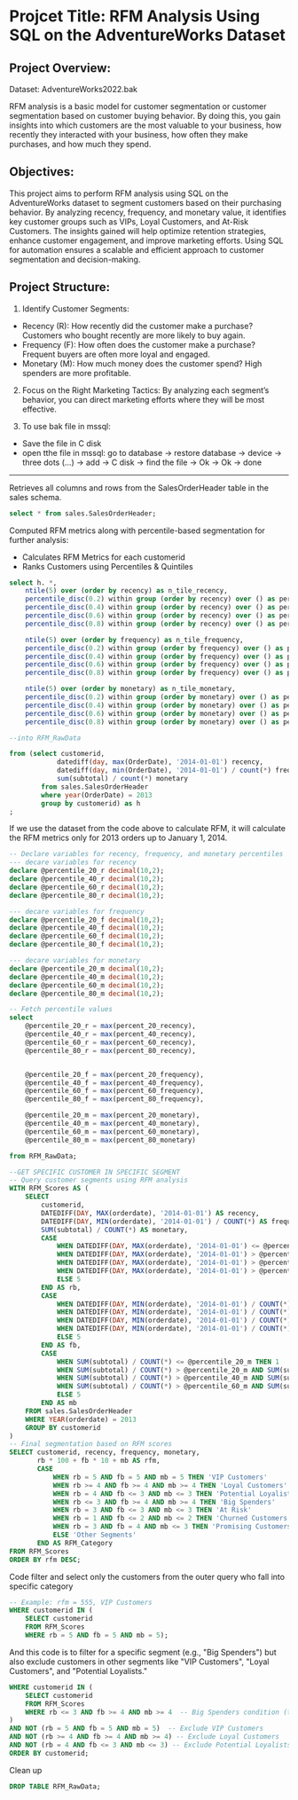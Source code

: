 # Projcet Title: RFM Analysis Using SQL on the AdventureWorks Dataset

## Project Overview: 

Dataset: AdventureWorks2022.bak 

RFM analysis is a basic model for customer segmentation or customer segmentation based on customer buying behavior. By doing this, you gain insights into which customers are the most valuable to your business, how recently they interacted with your business, how often they make purchases, and how much they spend.

## Objectives:

This project aims to perform RFM analysis using SQL on the AdventureWorks dataset to segment customers based on their purchasing behavior. By analyzing recency, frequency, and monetary value, it identifies key customer groups such as VIPs, Loyal Customers, and At-Risk Customers. The insights gained will help optimize retention strategies, enhance customer engagement, and improve marketing efforts. Using SQL for automation ensures a scalable and efficient approach to customer segmentation and decision-making.

## Project Structure:
1. Identify Customer Segments:
- Recency (R): How recently did the customer make a purchase? Customers who 
bought recently are more likely to buy again.
- Frequency (F): How often does the customer make a purchase? Frequent buyers are often more loyal and engaged.
- Monetary (M): How much money does the customer spend? High spenders are more profitable.

2. Focus on the Right Marketing Tactics:
By analyzing each segment’s behavior, you can direct marketing efforts where 
they will be most effective.

3. To use bak file in mssql:
- Save the file in C disk
- open tthe file in mssql: go to database -> restore database -> device -> three dots (...)  -> add -> C disk -> find the file -> Ok -> Ok -> done 

---

Retrieves all columns and rows from the SalesOrderHeader table in the sales schema.
```sql
select * from sales.SalesOrderHeader;
```

Computed RFM metrics along with percentile-based segmentation for further analysis:
- Calculates RFM Metrics for each customerid
- Ranks Customers using Percentiles & Quintiles
```sql
select h. *,
	ntile(5) over (order by recency) as n_tile_recency,
	percentile_disc(0.2) within group (order by recency) over () as percent_20_recency,
	percentile_disc(0.4) within group (order by recency) over () as percent_40_recency,
	percentile_disc(0.6) within group (order by recency) over () as percent_60_recency,
	percentile_disc(0.8) within group (order by recency) over () as percent_80_recency,

	ntile(5) over (order by frequency) as n_tile_frequency,
	percentile_disc(0.2) within group (order by frequency) over () as percent_20_frequency,
	percentile_disc(0.4) within group (order by frequency) over () as percent_40_frequency,
	percentile_disc(0.6) within group (order by frequency) over () as percent_60_frequency,
	percentile_disc(0.8) within group (order by frequency) over () as percent_80_frequency,

	ntile(5) over (order by monetary) as n_tile_monetary,
	percentile_disc(0.2) within group (order by monetary) over () as percent_20_monetary,
	percentile_disc(0.4) within group (order by monetary) over () as percent_40_monetary,
	percentile_disc(0.6) within group (order by monetary) over () as percent_60_monetary,
	percentile_disc(0.8) within group (order by monetary) over () as percent_80_monetary

--into RFM_RawData

from (select customerid,
			datediff(day, max(OrderDate), '2014-01-01') recency,
			datediff(day, min(OrderDate), '2014-01-01') / count(*) frequency,
			sum(subtotal) / count(*) monetary
		from sales.SalesOrderHeader
		where year(OrderDate) = 2013
		group by customerid) as h
;
```

If we use the dataset from the code above to calculate RFM, it will calculate the RFM metrics only for 2013 orders up to January 1, 2014.
```sql
-- Declare variables for recency, frequency, and monetary percentiles
--- decare variables for recency
declare @percentile_20_r decimal(10,2);
declare @percentile_40_r decimal(10,2);
declare @percentile_60_r decimal(10,2);
declare @percentile_80_r decimal(10,2);

--- decare variables for frequency
declare @percentile_20_f decimal(10,2);
declare @percentile_40_f decimal(10,2);
declare @percentile_60_f decimal(10,2);
declare @percentile_80_f decimal(10,2);

--- decare variables for monetary
declare @percentile_20_m decimal(10,2);
declare @percentile_40_m decimal(10,2);
declare @percentile_60_m decimal(10,2);
declare @percentile_80_m decimal(10,2);

-- Fetch percentile values
select 
	@percentile_20_r = max(percent_20_recency),
	@percentile_40_r = max(percent_40_recency),
	@percentile_60_r = max(percent_60_recency),
	@percentile_80_r = max(percent_80_recency),


	@percentile_20_f = max(percent_20_frequency),
	@percentile_40_f = max(percent_40_frequency),
	@percentile_60_f = max(percent_60_frequency),
	@percentile_80_f = max(percent_80_frequency),

	@percentile_20_m = max(percent_20_monetary),
	@percentile_40_m = max(percent_40_monetary),
	@percentile_60_m = max(percent_60_monetary),
	@percentile_80_m = max(percent_80_monetary)

from RFM_RawData;

--GET SPECIFIC CUSTOMER IN SPECIFIC SEGMENT
-- Query customer segments using RFM analysis
WITH RFM_Scores AS (
    SELECT 
        customerid, 
        DATEDIFF(DAY, MAX(orderdate), '2014-01-01') AS recency,
        DATEDIFF(DAY, MIN(orderdate), '2014-01-01') / COUNT(*) AS frequency,
        SUM(subtotal) / COUNT(*) AS monetary,
        CASE 
            WHEN DATEDIFF(DAY, MAX(orderdate), '2014-01-01') <= @percentile_20_r THEN 1
            WHEN DATEDIFF(DAY, MAX(orderdate), '2014-01-01') > @percentile_20_r AND DATEDIFF(DAY, MAX(orderdate), '2014-01-01') <= @percentile_40_r THEN 2
            WHEN DATEDIFF(DAY, MAX(orderdate), '2014-01-01') > @percentile_40_r AND DATEDIFF(DAY, MAX(orderdate), '2014-01-01') <= @percentile_60_r THEN 3
            WHEN DATEDIFF(DAY, MAX(orderdate), '2014-01-01') > @percentile_60_r AND DATEDIFF(DAY, MAX(orderdate), '2014-01-01') <= @percentile_80_r THEN 4
            ELSE 5 
        END AS rb,
        CASE 
            WHEN DATEDIFF(DAY, MIN(orderdate), '2014-01-01') / COUNT(*) <= @percentile_20_f THEN 1
            WHEN DATEDIFF(DAY, MIN(orderdate), '2014-01-01') / COUNT(*) > @percentile_20_f AND DATEDIFF(DAY, MIN(orderdate), '2014-01-01') / COUNT(*) <= @percentile_40_f THEN 2
            WHEN DATEDIFF(DAY, MIN(orderdate), '2014-01-01') / COUNT(*) > @percentile_40_f AND DATEDIFF(DAY, MIN(orderdate), '2014-01-01') / COUNT(*) <= @percentile_60_f THEN 3
            WHEN DATEDIFF(DAY, MIN(orderdate), '2014-01-01') / COUNT(*) > @percentile_60_f AND DATEDIFF(DAY, MIN(orderdate), '2014-01-01') / COUNT(*) <= @percentile_80_f THEN 4
            ELSE 5 
        END AS fb,
        CASE 
            WHEN SUM(subtotal) / COUNT(*) <= @percentile_20_m THEN 1
            WHEN SUM(subtotal) / COUNT(*) > @percentile_20_m AND SUM(subtotal) / COUNT(*) <= @percentile_40_m THEN 2
            WHEN SUM(subtotal) / COUNT(*) > @percentile_40_m AND SUM(subtotal) / COUNT(*) <= @percentile_60_m THEN 3
            WHEN SUM(subtotal) / COUNT(*) > @percentile_60_m AND SUM(subtotal) / COUNT(*) <= @percentile_80_m THEN 4
            ELSE 5 
        END AS mb
    FROM sales.SalesOrderHeader
    WHERE YEAR(orderdate) = 2013
    GROUP BY customerid
)
-- Final segmentation based on RFM scores
SELECT customerid, recency, frequency, monetary, 
       rb * 100 + fb * 10 + mb AS rfm,
       CASE
           WHEN rb = 5 AND fb = 5 AND mb = 5 THEN 'VIP Customers'
           WHEN rb >= 4 AND fb >= 4 AND mb >= 4 THEN 'Loyal Customers'
           WHEN rb = 4 AND fb <= 3 AND mb <= 3 THEN 'Potential Loyalists'
           WHEN rb <= 3 AND fb >= 4 AND mb >= 4 THEN 'Big Spenders'
           WHEN rb = 3 AND fb <= 3 AND mb <= 3 THEN 'At Risk'
           WHEN rb = 1 AND fb <= 2 AND mb <= 2 THEN 'Churned Customers'
           WHEN rb = 3 AND fb = 4 AND mb <= 3 THEN 'Promising Customers'
           ELSE 'Other Segments'
       END AS RFM_Category
FROM RFM_Scores
ORDER BY rfm DESC; 
```

Code filter and select only the customers from the outer query who fall into specific category
```sql
-- Example: rfm = 555, VIP Customers
WHERE customerid IN (
    SELECT customerid
    FROM RFM_Scores
	WHERE rb = 5 AND fb = 5 AND mb = 5);
```

And this code is to filter for a specific segment (e.g., "Big Spenders") but also exclude customers in other segments like "VIP Customers", "Loyal Customers", and "Potential Loyalists."
```sql
WHERE customerid IN (
    SELECT customerid
    FROM RFM_Scores
    WHERE rb <= 3 AND fb >= 4 AND mb >= 4  -- Big Spenders condition (this can change to any segment you want to extract customerID)
)
AND NOT (rb = 5 AND fb = 5 AND mb = 5)  -- Exclude VIP Customers
AND NOT (rb >= 4 AND fb >= 4 AND mb >= 4) -- Exclude Loyal Customers
AND NOT (rb = 4 AND fb <= 3 AND mb <= 3) -- Exclude Potential Loyalists
ORDER BY customerid;
```

Clean up
```sql
DROP TABLE RFM_RawData;
```
